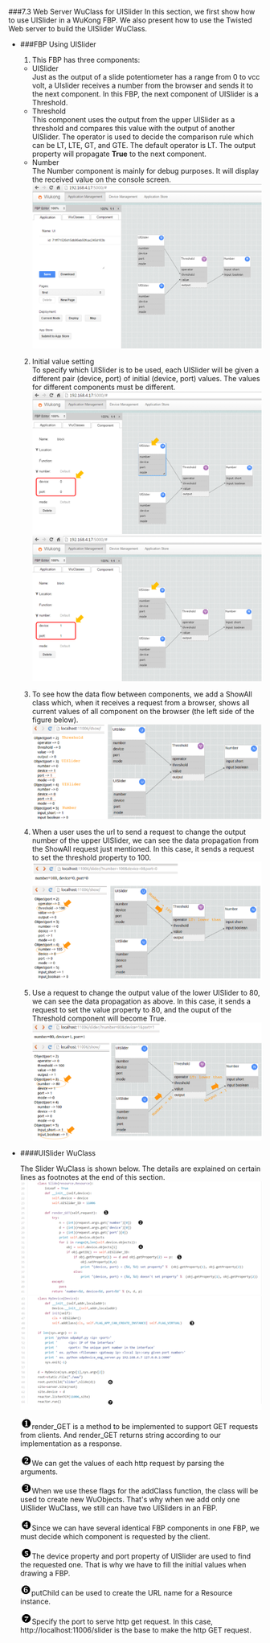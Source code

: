 ###7.3 Web Server WuClass for UISlider
In this section, we first show how to use UISlider in a WuKong FBP. 
We also present how to use the Twisted Web server to build the UISlider WuClass.  

* ###FBP Using UISlider   
  1. This FBP has three components:  

    * UISlider  
Just as the output of a slide potentiometer has a range from 0 to vcc volt, a UIslider  receives a number from the browser and sends it to the next component. In this FBP, the next component of UISlider is a Threshold.  
    * Threshold  
This component  uses the output  from the upper UISlider as a threshold and compares this value with the output  of another UISlider. The operator is used to decide the comparison rule which can be LT, LTE, GT, and GTE. The default operator is LT. The output property will propagate **True** to the next component.   
    * Number  
The Number component is mainly  for debug purposes. It will display the received value on the console screen.   
![](img/Logic/1.png)  
  
  2. Initial value setting  
  To specify which UISlider is to be used, each UISlider will be given a different pair (device, port) of initial (device, port) values. The values for different components must be different.   
  ![](img/Logic/2.png)
  ![](img/Logic/3.png)
  
  3. To see how the data flow between components, we add a ShowAll class which, when it receives a request from a browser,  shows all current values of all component on the browser (the left side of the figure below).   
  ![](img/Logic/4.png)   

  4. When a user uses the url to send a request to change the output number of the upper UISlider, we can see the data propagation from the ShowAll request just mentioned. In this case, it sends a request to set the threshold property to 100.  
  ![](img/Logic/5.png)   
  
  5. Use a request to change the output value of the lower UISlider to 80, we can see the data propagation as above. In this case, it sends a request to set the value property to 80, and the ouput of the Threshold component will become True.   
  ![](img/Logic/8.png)
 

* ####UISlider WuClass   
  
  The Slider WuClass is shown below. The details are explained on certain lines as footnotes at the end of this section.
  ![](img/uislider_wuclass2.png)  
  ![](img/uislider_wuclass3.png)

  ![](img/no1.png)render_GET is a method to be implemented to support GET requests from clients. And render_GET returns string according to our implementation as a response.  

  ![](img/no2.png)We can get the values of each http request by parsing the arguments.   

  ![](img/no3.png)When we use these flags for the addClass function, the class will be used to create new WuObjects. That's why when we add only one UISlider WuClass, we still can have two UISliders in an FBP.    

  ![](img/no4.png)Since we can have several identical FBP components in one FBP, we must decide which component is requested by the client.      

  ![](img/no5.png)The device property and port property of UISlider are used to find the requested one. That is why we have to fill the initial values when drawing a FBP.  

  ![](img/no6.png)putChild can be used to create the URL name for a Resource instance.  
  
  ![](img/no7.png)Specify the port to serve http get request. In this case, http://localhost:11006/slider is the base to make the http GET request.   

